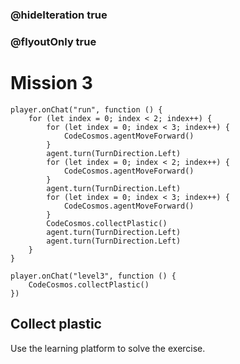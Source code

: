 ### @hideIteration true
### @flyoutOnly true
# Mission 3

```blocks
player.onChat("run", function () {
    for (let index = 0; index < 2; index++) {
        for (let index = 0; index < 3; index++) {
            CodeCosmos.agentMoveForward()
        }
        agent.turn(TurnDirection.Left)
        for (let index = 0; index < 2; index++) {
            CodeCosmos.agentMoveForward()
        }
        agent.turn(TurnDirection.Left)
        for (let index = 0; index < 3; index++) {
            CodeCosmos.agentMoveForward()
        }
        CodeCosmos.collectPlastic()
        agent.turn(TurnDirection.Left)
        agent.turn(TurnDirection.Left)
    }
}
```

```template
player.onChat("level3", function () {
    CodeCosmos.collectPlastic()
})
```
## Collect plastic
Use the learning platform to solve the exercise.